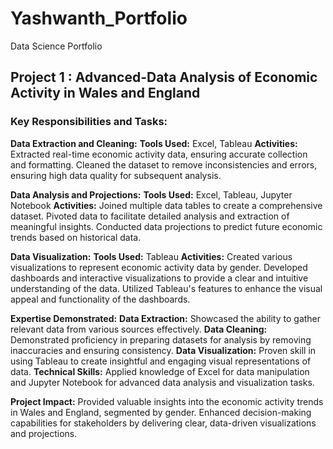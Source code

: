 # Yashwanth_Portfolio
Data Science Portfolio
## Project 1 : Advanced-Data Analysis of Economic Activity in Wales and England 
### Key Responsibilities and Tasks:

**Data Extraction and Cleaning:**
**Tools Used:** Excel, Tableau
**Activities:**
Extracted real-time economic activity data, ensuring accurate collection and formatting.
Cleaned the dataset to remove inconsistencies and errors, ensuring high data quality for subsequent analysis.

**Data Analysis and Projections:**
**Tools Used:** Excel, Tableau, Jupyter Notebook
**Activities:**
Joined multiple data tables to create a comprehensive dataset.
Pivoted data to facilitate detailed analysis and extraction of meaningful insights.
Conducted data projections to predict future economic trends based on historical data.

**Data Visualization:**
**Tools Used:** Tableau
**Activities:**
Created various visualizations to represent economic activity data by gender.
Developed dashboards and interactive visualizations to provide a clear and intuitive understanding of the data.
Utilized Tableau's features to enhance the visual appeal and functionality of the dashboards.

**Expertise Demonstrated:**
**Data Extraction:** Showcased the ability to gather relevant data from various sources effectively.
**Data Cleaning:** Demonstrated proficiency in preparing datasets for analysis by removing inaccuracies and ensuring consistency.
**Data Visualization:** Proven skill in using Tableau to create insightful and engaging visual representations of data.
**Technical Skills:** Applied knowledge of Excel for data manipulation and Jupyter Notebook for advanced data analysis and visualization tasks.

**Project Impact:**
Provided valuable insights into the economic activity trends in Wales and England, segmented by gender.
Enhanced decision-making capabilities for stakeholders by delivering clear, data-driven visualizations and projections.
